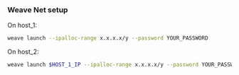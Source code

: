 


### Weave Net setup

On host_1:

```bash
weave launch --ipalloc-range x.x.x.x/y --password YOUR_PASSWORD
```


On host_2:

```bash
weave launch $HOST_1_IP --ipalloc-range x.x.x.x/y --password YOUR_PASSWORD
``` 